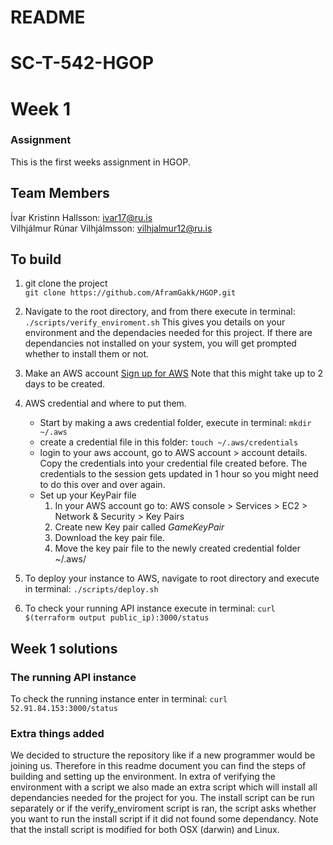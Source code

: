 # README  
# SC-T-542-HGOP  
# Week 1  
### Assignment  
This is the first weeks assignment in HGOP.  

## Team Members  
Ívar Kristinn Hallsson: ivar17@ru.is      
Vilhjálmur Rúnar Vilhjálmsson: vilhjalmur12@ru.is  

## To build  
1. git clone the project  
    `git clone https://github.com/AframGakk/HGOP.git`  
2. Navigate to the root directory, and from there execute in terminal:
    `./scripts/verify_enviroment.sh`
    This gives you details on your environment and the dependacies needed for this project. If there are dependancies not installed on your system, you will get prompted whether to install them or not.
4. Make an AWS account
    [Sign up for AWS](https://aws.amazon.com/education/awseducate/)
    Note that this might take up to 2 days to be created.

5. AWS credential and where to put them.
    * Start by making a aws credential folder, execute in terminal:
        `mkdir ~/.aws`
    * create a credential file in this folder:
        `touch ~/.aws/credentials`
    * login to your aws account, go to AWS account > account details. Copy the credentials into your credential file created before. The credentials to the session gets updated in 1 hour so you might need to do this over and over again.
    * Set up your KeyPair file
        1. In your AWS account go to:
            AWS console > Services > EC2 > Network & Security > Key Pairs
        2. Create new Key pair called *GameKeyPair*
        3. Download the key pair file.
        4. Move the key pair file to the newly created credential folder ~/.aws/
    
6. To deploy your instance to AWS, navigate to root directory and execute in terminal:
    `./scripts/deploy.sh`
7. To check your running API instance execute in terminal:
    `curl $(terraform output public_ip):3000/status`  

## Week 1 solutions

### The running API instance  
To check the running instance enter in terminal:
`curl 52.91.84.153:3000/status`

### Extra things added
We decided to structure the repository like if a new programmer would be joining us. Therefore in this readme document you can find the steps of building and setting up the environment. In extra of verifying the environment with a script we also made an extra script which will install all dependancies needed for the project for you. The install script can be run separately or if the verify_enviroment script is ran, the script asks whether you want to run the install script if it did not found some dependancy. Note that the install script is modified for both OSX (darwin) and Linux.
